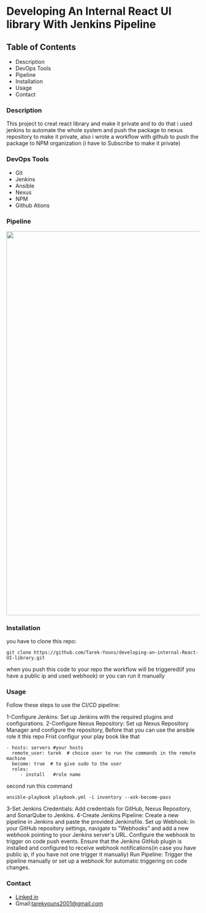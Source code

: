 # Developing An Internal React UI library With Jenkins Pipeline

## Table of Contents
- Description
- DevOps Tools
- Pipeline
- Installation
- Usage
- Contact

### Description
This project to creat react library and make it private and to do that i used jenkins to automate the whole system and push the package to nexus repository to make it private, also i wrote a workflow with github to push the package to NPM organization (i have to Subscribe to make it private) 

### DevOps Tools
- Git
- Jenkins
- Ansible
- Nexus
- NPM
- Github Ations

### Pipeline
<div>
  <img src="https://github.com/user-attachments/assets/13dd1818-3f83-41a0-9aa9-56c932ee1ee0" width="1000">
</div>

### Installation
you have to clone this repo:
```
git clone https://github.com/Tarek-Youns/developing-an-internal-React-UI-library.git
```
when you push this code to your repo the workflow will be triggered(if you have a public ip and used webhook) or you can run it manually

### Usage
Follow these steps to use the CI/CD pipeline:

1-Configure Jenkins: Set up Jenkins with the required plugins and configurations.
2-Configure Nexus Repository: Set up Nexus Repository Manager and configure the repository, Before that you can use the ansible role it this repo 
Frist configur your play book like that 
```
- hosts: servers #your hosts
  remote_user: tarek  # choice user to run the commands in the remote machine 
  become: true  # to give sudo to the user 
  roles:
     - install   #role name 
```
second run this command 
```
ansible-playbook playbook.yml -i inventory --ask-become-pass
```
3-Set Jenkins Credentials: Add credentials for GitHub, Nexus Repository, and SonarQube to Jenkins.
4-Create Jenkins Pipeline: Create a new pipeline in Jenkins and paste the provided Jenkinsfile.
Set up Webhook: In your GitHub repository settings, navigate to "Webhooks" and add a new webhook pointing to your Jenkins server's URL. Configure the webhook to trigger on code push events. Ensure that the Jenkins GitHub plugin is installed and configured to receive webhook notifications(in case you have public ip, if you have not one trigger it manually)
Run Pipeline: Trigger the pipeline manually or set up a webhook for automatic triggering on code changes.


### Contact
- [Linked in](https://www.linkedin.com/in/tarek-youns-23b8821ba/)
-  Gmail:tarekyouns2001@gmail.com



  
 
